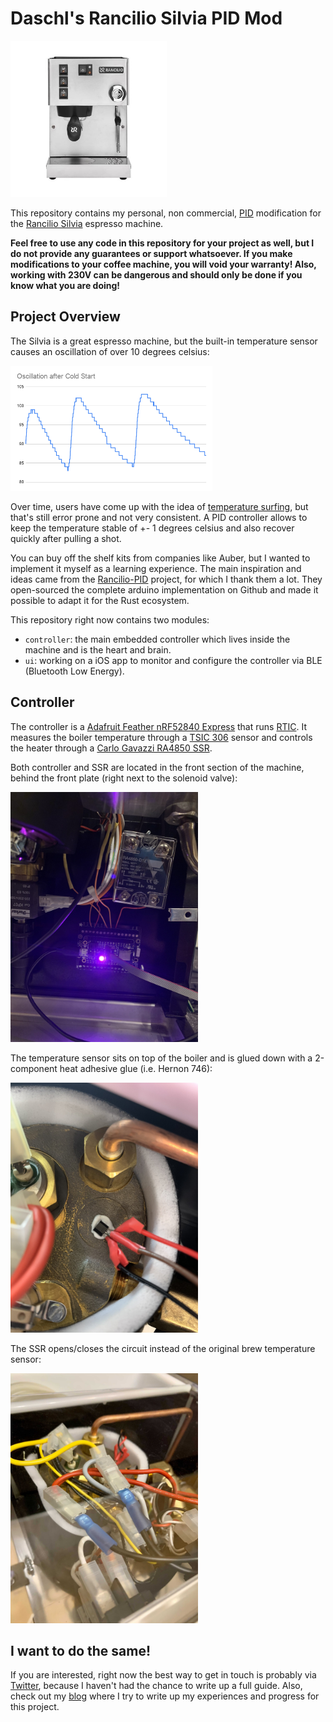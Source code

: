 # Daschl's Rancilio Silvia PID Mod

<img src="/docs/silvia-front.jpg" alt="Machine Front" height="250" />

This repository contains my personal, non commercial, [PID](https://en.wikipedia.org/wiki/PID_controller) modification for the [Rancilio Silvia](https://www.ranciliogroup.com/rancilio/silvia/silvia/) espresso machine.

**Feel free to use any code in this repository for your project as well, but I do not provide any guarantees or support whatsoever. If you make modifications to your coffee machine, you will void your warranty! Also, working with 230V can be dangerous and should only be done if you know what you are doing!**

## Project Overview

The Silvia is a great espresso machine, but the built-in temperature sensor causes an oscillation of over 10 degrees celsius:

<img src="/docs/oscillation.png" alt="Regular Oscillation" height="200" />

Over time, users have come up with the idea of [temperature surfing](https://www.youtube.com/watch?v=IYMF9yY-TR0), but that's still error prone and not very consistent. A PID controller allows to keep the temperature stable of +- 1 degrees celsius and also recover quickly after pulling a shot.

You can buy off the shelf kits from companies like Auber, but I wanted to implement it myself as a learning experience. The main inspiration and ideas came from the [Rancilio-PID](http://rancilio-pid.de/) project, for which I thank them a lot. They open-sourced the complete arduino implementation on Github and made it possible to adapt it for the Rust ecosystem.

This repository right now contains two modules:

 - `controller`: the main embedded controller which lives inside the machine and is the heart and brain.
 - `ui`: working on a iOS app to monitor and configure the controller via BLE (Bluetooth Low Energy).

## Controller

The controller is a [Adafruit Feather nRF52840 Express](https://www.adafruit.com/product/4062) that runs [RTIC](https://rtic.rs). It measures the boiler temperature through a [TSIC 306](https://www.ist-ag.com/sites/default/files/DTTSic20x_30x_E.pdf) sensor and controls the heater through a [Carlo Gavazzi RA4850 SSR](https://eu.mouser.com/ProductDetail/Carlo-Gavazzi/RA4850-D12?qs=xZ%2FP%252Ba9zWqbxbkVxBjta9Q==).

Both controller and SSR are located in the front section of the machine, behind the front plate (right next to the solenoid valve):

<img src="/docs/controller-and-ssr.jpg" alt="Controller and SSRs" height="400" />

The temperature sensor sits on top of the boiler and is glued down with a 2-component heat adhesive glue (i.e. Hernon 746):

<img src="/docs/temp-sensor.jpg" alt="Temp sensor on top of the boiler" height="400" />

The SSR opens/closes the circuit instead of the original brew temperature sensor:

<img src="/docs/ssr-connection.jpg" alt="SSR Connection" height="400" />

## I want to do the same!

If you are interested, right now the best way to get in touch is probably via [Twitter](https://twitter.com/daschl), because I haven't had the chance to write up a full guide. Also, check out my [blog](https://nitschinger.at/) where I try to write up my experiences and progress for this project.
